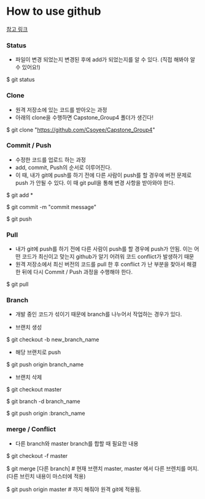 # How to use github


[참고 링크](https://github.com/KennethanCeyer/tutorial-git)


### Status
- 파일이 변경 되었는지 변경된 후에 add가 되었는지를 알 수 있다. (직접 해봐야 알 수 있어요!)

$ git status


### Clone 
- 원격 저장소에 있는 코드를 받아오는 과정 
- 아래의 clone을 수행하면 Capstone_Group4 폴더가 생긴다!

$ git clone "https://github.com/Csoyee/Capstone_Group4"


### Commit / Push
- 수정한 코드를 업로드 하는 과정
- add, commit, Push의 순서로 이루어진다.
- 이 때, 내가 git에 push를 하기 전에 다른 사람이 push를 할 경우에 버전 문제로 push 가 안될 수 있다. 이 때 git pull을 통해 변경 사항을 받아와야 한다.

$ git add *

$ git commit -m "commit message"

$ git push


### Pull
- 내가 git에 push를 하기 전에 다른 사람이 push를 할 경우에 push가 안됨. 이는 어떤 코드가 최신이고 맞는지 github가 알기 어려워 코드 conflict가 발생하기 때문
- 원격 저장소에서 최신 버전의 코드를 pull 한 후 conflict 가 난 부분을 찾아서 해결한 뒤에 다시 Commit / Push 과정을 수행해야 한다.

$ git pull


### Branch
- 개발 중인 코드가 섞이기 때문에 branch를 나누어서 작업하는 경우가 있다.

- 브랜치 생성

$ git checkout -b new_branch_name

- 해당 브랜치로 push

$ git push origin branch_name

- 브랜치 삭제

$ git checkout master

$ git branch -d branch_name

$ git push origin :branch_name


### merge / Conflict
- 다른 branch와 master branch를 합할 때 필요한 내용

$ git checkout -f master

$ git merge [다른 branch]   # 현재 브랜치 master, master 에서 다른 브렌치를 머지. (다른 브린치 내용이 마스터에 적용)

$ git push origin master    # 까지 해줘야 원격 git에 적용됨.
